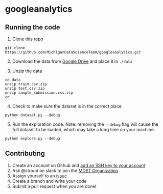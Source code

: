 # googleanalytics

## Running the code

1. Clone this repo
```
git clone https://github.com/MichiganDataScienceTeam/googleanalytics.git
```

2. Download the data from [Google Drive](https://drive.google.com/open?id=1gkD5foFI9vMZzIL_jhDSxiE3T4mGgOqQ) and place it in `./data`

3. Unzip the data
```
cd data
unzip train.csv.zip
unzip test.csv.zip
unzip sample_submission.csv.zip
cd ..
```

4. Check to make sure the dataset is in the correct place
```
python dataset.py --debug
```

5. Run the exploration code. Note: removing the `--debug` flag will
cause the full dataset to be loaded, which may take a long time on
your machine.
```
python explore.py --debug
```


## Contributing

1. Create an account on Github and [add an SSH key to your account](https://help.github.com/articles/adding-a-new-ssh-key-to-your-github-account/)
2. Ask @stroud on slack to join the [MDST Organization](https://github.com/MichiganDataScienceTeam)
3. Assign yourself to an [issue](https://github.com/MichiganDataScienceTeam/googleanalytics/issues)
4. Create a branch and write your code
5. Submit a pull request when you are done!
